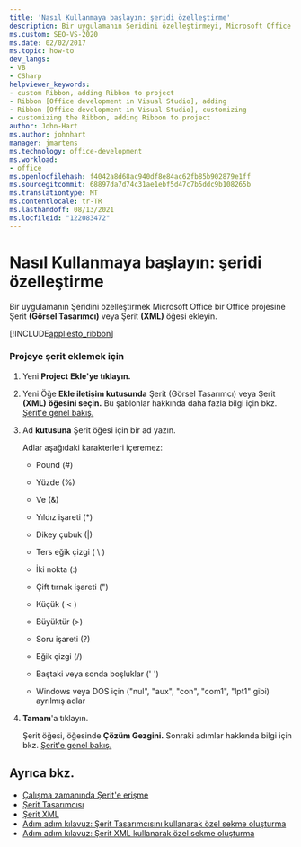 ```yaml
---
title: 'Nasıl Kullanmaya başlayın: şeridi özelleştirme'
description: Bir uygulamanın Şeridini özelleştirmeyi, Microsoft Office projesine Şerit (Görsel Tasarımcı) veya Şerit (XML) Office öğrenin.
ms.custom: SEO-VS-2020
ms.date: 02/02/2017
ms.topic: how-to
dev_langs:
- VB
- CSharp
helpviewer_keywords:
- custom Ribbon, adding Ribbon to project
- Ribbon [Office development in Visual Studio], adding
- Ribbon [Office development in Visual Studio], customizing
- customizing the Ribbon, adding Ribbon to project
author: John-Hart
ms.author: johnhart
manager: jmartens
ms.technology: office-development
ms.workload:
- office
ms.openlocfilehash: f4042a8d68ac940df8e84ac62fb85b902879e1ff
ms.sourcegitcommit: 68897da7d74c31ae1ebf5d47c7b5ddc9b108265b
ms.translationtype: MT
ms.contentlocale: tr-TR
ms.lasthandoff: 08/13/2021
ms.locfileid: "122083472"
---
```

# <a name="how-to-get-started-customizing-the-ribbon"></a>Nasıl Kullanmaya başlayın: şeridi özelleştirme
  Bir uygulamanın Şeridini özelleştirmek Microsoft Office bir Office projesine Şerit **(Görsel Tasarımcı)** veya Şerit **(XML)** öğesi ekleyin.

 [!INCLUDE[appliesto_ribbon](../vsto/includes/appliesto-ribbon-md.md)]

### <a name="to-add-a-ribbon-to-a-project"></a>Projeye şerit eklemek için

1. Yeni **Project** **Ekle'ye tıklayın.**

2. Yeni Öğe **Ekle iletişim kutusunda** Şerit (Görsel Tasarımcı) veya Şerit **(XML)** **öğesini seçin.** Bu şablonlar hakkında daha fazla bilgi için bkz. [Şerit'e genel bakış.](../vsto/ribbon-overview.md)

3. Ad **kutusuna** Şerit öğesi için bir ad yazın.

    Adlar aşağıdaki karakterleri içeremez:

   - Pound (#)

   - Yüzde (%)

   - Ve (&)

   - Yıldız işareti (*)

   - Dikey çubuk (|)

   - Ters eğik çizgi ( \\ )

   - İki nokta (:)

   - Çift tırnak işareti (")

   - Küçük ( \< )

   - Büyüktür (>)

   - Soru işareti (?)

   - Eğik çizgi (/)

   - Baştaki veya sonda boşluklar (' ')

   - Windows veya DOS için ("nul", "aux", "con", "com1", "lpt1" gibi) ayrılmış adlar

4. **Tamam**'a tıklayın.

   Şerit öğesi, öğesinde **Çözüm Gezgini.** Sonraki adımlar hakkında bilgi için bkz. [Şerit'e genel bakış.](../vsto/ribbon-overview.md)

## <a name="see-also"></a>Ayrıca bkz.
- [Çalışma zamanında Şerit'e erişme](../vsto/accessing-the-ribbon-at-run-time.md)
- [Şerit Tasarımcısı](../vsto/ribbon-designer.md)
- [Şerit XML](../vsto/ribbon-xml.md)
- [Adım adım kılavuz: Şerit Tasarımcısını kullanarak özel sekme oluşturma](../vsto/walkthrough-creating-a-custom-tab-by-using-the-ribbon-designer.md)
- [Adım adım kılavuz: Şerit XML kullanarak özel sekme oluşturma](../vsto/walkthrough-creating-a-custom-tab-by-using-ribbon-xml.md)
